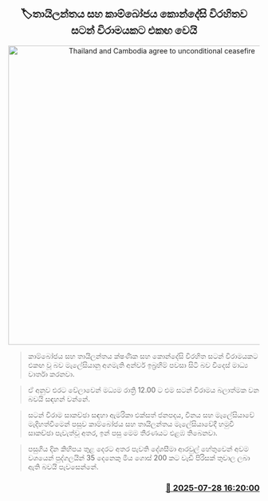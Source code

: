 <p align='center'><b><h2 align='center' title='Thailand and Cambodia agree to unconditional ceasefire'>🏷තායිලන්තය සහ කාම්බෝජය කොන්දේසි විරහිතව සටන් විරාමයකට එකඟ වෙයි</h2></b></p>
<p align='center'><img src='https://helakuru.sgp1.cdn.digitaloceanspaces.com/esana/images/lib/thai-kambd-peace.jpg' width='600' alt='Thailand and Cambodia agree to unconditional ceasefire'></p>

> කාම්බෝජය සහ තායිලන්තය ක්ෂණික සහ කොන්දේසි විරහිත සටන් විරාමයකට එකඟ වූ බව මැලේසියානු අගමැති අන්වර් ඉබ්‍රහිම් පවසා සිටි බව විදෙස් මාධ්‍ය වාර්තා කරනවා.

> ඒ අනුව එරට වේලාවෙන් මධ්‍යම රාත්‍රි 12.00 ට එම සටන් විරාමය බලාත්මක වන බවයි සඳහන් වන්නේ.

> සටන් විරාම සාකච්ඡා සඳහා ඇමරිකා එක්සත් ජනපදය, චීනය සහ මැලේසියාවේ මැදිහත්වීමෙන් පසුව කාම්බෝජය සහ තායිලන්තය මැලේසියාවේදී හමුවී සාකච්ඡා පැවැත්වූ අතර, ඉන් පසු මෙම තීරණයට එළඹ තිබෙනවා.

> පසුගිය දින කිහිපය තුළ දෙරට අතර පැවති දේශසීමා ආරවුල් හේතුවෙන් අවම වශයෙන් පුද්ගලයින් 35 දෙනෙකු මිය ගොස් 200 කට වැඩි පිරිසක් තුවාල ලබා ඇති බවයි පැවසෙන්නේ.



<h3 align='right'><a href='https://www.helakuru.lk/esana/p/112231/'>📅 2025-07-28 16:20:00</a></h3>
